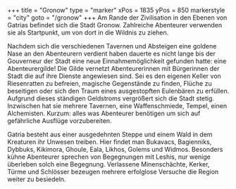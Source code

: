 +++
title = "Gronow"
type = "marker"
xPos = 1835
yPos = 850
markerstyle = "city"
goto = "/gronow"
+++
Am Rande der Zivilisation in den Ebenen von Gatrias befindet sich die Stadt Gronow. Zahlreiche Abenteurer verwenden sie als Startpunkt, um von dort in die Wildnis zu ziehen.  
  
Nachdem sich die verschiedenen Tavernen und Absteigen eine goldene Nase an den Abenteurern verdient haben dauerte es nicht lange bis der Gouverneur der Stadt eine neue Einnahmemöglichkeit gefunden hatte: eine Abenteurergilde! Die Gilde vernetzt Abenteurerinnen mit Bürgerinnen der Stadt die auf ihre Dienste angewiesen sind. Sei es den eigenen Keller von Riesenratten zu befreien, magische Gegenstände zu finden, Flüche zu beseitigen oder sich den Traum eines ausgestopften Eulenbären zu erfüllen. Aufgrund dieses ständigen Geldstroms vergrößert sich die Stadt stetig. Inzwischen hat sie mehrere Tavernen, eine Waffenschmiede, Tempel, einen Alchemisten. Kurzum: alles was Abenteurer benötigen um sich auf gefährliche Ausflüge vorzubereiten.  
  
Gatria besteht aus einer ausgedehnten Steppe und einem Wald in dem Kreaturen ihr Unwesen treiben. Hier findet man Bukavacs, Bagienniks, Dybbuks, Kikimora, Ghoule, Eala, Likhos, Golems und Widmos. Besonders kühne Abenteurer sprechen von Begegnungen mit Leshis, nur wenige überleben solch eine Begegnung. Verlassene Minenschächte, Kerker, Türme und Schlösser bezeugen mehrere erfolglose Versuche die Region weiter zu besiedeln.   